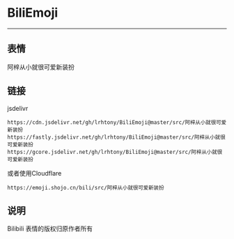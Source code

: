 # BiliEmoji
---
## 表情
阿梓从小就很可爱新装扮
## 链接
jsdelivr
```
https://cdn.jsdelivr.net/gh/lrhtony/BiliEmoji@master/src/阿梓从小就很可爱新装扮
https://fastly.jsdelivr.net/gh/lrhtony/BiliEmoji@master/src/阿梓从小就很可爱新装扮
https://gcore.jsdelivr.net/gh/lrhtony/BiliEmoji@master/src/阿梓从小就很可爱新装扮
```
或者使用Cloudflare
```
https://emoji.shojo.cn/bili/src/阿梓从小就很可爱新装扮
```
## 说明
Bilibili 表情的版权归原作者所有
